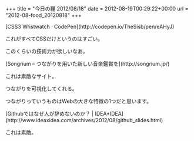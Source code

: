 +++
title = "今日の糧 2012/08/18"
date = 2012-08-19T00:29:22+00:00
url = "2012-08-food_20120818"
+++

<section> 

<div>
  [CSS3 Wristwatch · CodePen](http://codepen.io/TheSisb/pen/eAHyJ)
</div>

これがすべてCSSだけというのはすごい。

このくらいの技術力が欲しいなあ。 </section> <section> 

<div>
  [Songrium &#8211; つながりを用いた新しい音楽鑑賞を](http://songrium.jp/)
</div>

これは素敵なサイト。

つながりを可視化してくれる。

つながりっていうものはWebの大きな特徴の1つだと思います。 </section> <section> 

<div>
  [Githubではなぜ人が辞めないのか？ | IDEA*IDEA](http://www.ideaxidea.com/archives/2012/08/github_slides.html)
</div>

これは素敵。 </section>